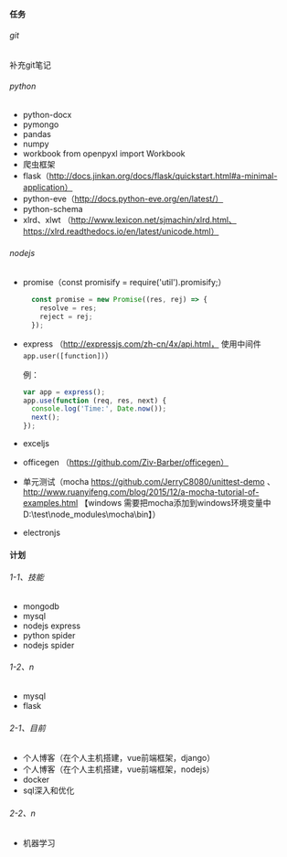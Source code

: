 #### 任务

###### git

补充git笔记

###### python

- python-docx
- pymongo
- pandas
- numpy
- workbook   from openpyxl import Workbook
- 爬虫框架
- flask（http://docs.jinkan.org/docs/flask/quickstart.html#a-minimal-application）
- python-eve（http://docs.python-eve.org/en/latest/）
- python-schema
- xlrd、xlwt （http://www.lexicon.net/sjmachin/xlrd.html、https://xlrd.readthedocs.io/en/latest/unicode.html）

###### nodejs

- promise（const promisify = require('util').promisify;）

  ```JavaScript
    const promise = new Promise((res, rej) => {
      resolve = res;
      reject = rej;
    });
  ```

- express （http://expressjs.com/zh-cn/4x/api.html， 使用中间件`app.user([function])`）

  例：

  ```JavaScript
  var app = express();
  app.use(function (req, res, next) {
    console.log('Time:', Date.now());
    next();
  });
  ```

- exceljs

- officegen （https://github.com/Ziv-Barber/officegen）

- 单元测试（mocha  https://github.com/JerryC8080/unittest-demo 、http://www.ruanyifeng.com/blog/2015/12/a-mocha-tutorial-of-examples.html 【windows 需要把mocha添加到windows环境变量中D:\test\node_modules\mocha\bin】）

- electronjs

#### 计划

###### 1-1、技能

- mongodb
- mysql
- nodejs  express
- python spider
- nodejs spider

###### 1-2、n

- mysql
- flask

###### 2-1、目前

- 个人博客（在个人主机搭建，vue前端框架，django）
- 个人博客（在个人主机搭建，vue前端框架，nodejs）
- docker
- sql深入和优化

###### 2-2、n

- 机器学习



